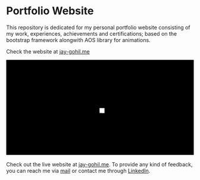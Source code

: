 # Portfolio Website
This repository is dedicated for my personal portfolio website consisting of my work, experiences, achievements and certifications; based on the bootstrap framework alongwith AOS library for animations.

Check the website at [jay-gohil.me](https://jay-gohil.me/)

<p style="text-align: center;">
  <a href="https://jay-gohil.me/"><img src="/screenshots/HomePage.gif" alt="animated"></a>
</p>

Check out the live website at [jay-gohil.me](https://jay-gohil.me/). To provide any kind of feedback, you can reach me via [mail](mailto:jay.gohil.info@gmail.com) or contact me through [LinkedIn](https://www.linkedin.com/in/jay--gohil/).
